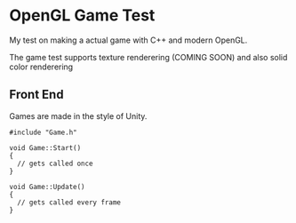 # OpenGL Game Test
My test on making a actual game with C++ and modern OpenGL.

The game test supports texture renderering (COMING SOON) and also solid color renderering

## Front End
Games are made in the style of Unity.
```
#include "Game.h"

void Game::Start()
{
  // gets called once
}

void Game::Update()
{
  // gets called every frame
}
```
